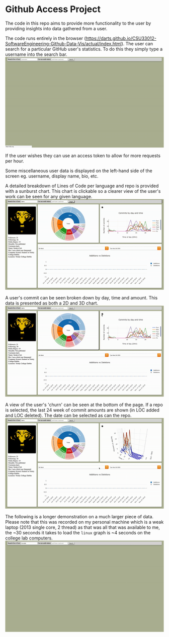 # Github Access Project

The code in this repo aims to provide more functionality to the user by providing insights into data gathered from a user.  

The code runs entirely in the browser (https://darts.github.io/CSU33012-SoftwareEngineering-Github-Data-Vis/actual/index.html). The user can search for a particular GitHub user's statistics. To do this they simply type a username into the search bar.   
![loading](./images/gifs/darts/darts-loading.gif)  

If the user wishes they can use an access token to allow for more requests per hour.  

Some miscellaneous user data is displayed on the left-hand side of the screen eg. username, display name, bio, etc.  

A detailed breakdown of Lines of Code per language and repo is provided with a sunburst chart. This chart is clickable so a clearer view of the user's work can be seen for any given language.
![language_sunburst](images/gifs/darts/darts-language.gif)  

A user's commit can be seen broken down by day, time and amount. This data is presented as both a 2D and 3D chart.
![commit_chart](images/gifs/darts/darts-commitgraph.gif)  

A view of the user's 'churn' can be seen at the bottom of the page. If a repo is selected, the last 24 week of commit amounts are shown (in LOC added and LOC deleted). The date can be selected as can the repo.
![churn](images/gifs/darts/darts-churn.gif)  

The following is a longer demonstration on a much larger piece of data. Please note that this was recorded on my personal machine which is a weak laptop (2013 single core, 2 thread) as that was all that was available to me, the ~30 seconds it takes to load the `linux` graph is ~4 seconds on the college lab computers.
![torvalds-demo](images/gifs/torvalds/torvalds-full.gif)
